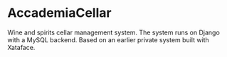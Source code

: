 # AccademiaCellar

Wine and spirits cellar management system.
The system runs on Django with a MySQL backend.
Based on an earlier private system built with Xataface.


